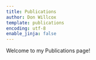 ```yaml
---
title: Publications
author: Don Willcox
template: publications
encoding: utf-8
enable_jinja: false
---
```


Welcome to my Publications page!

